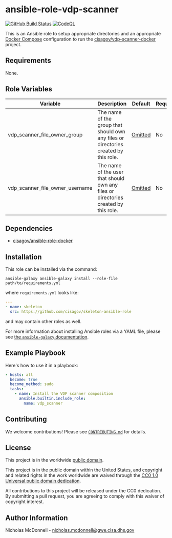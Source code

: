 # ansible-role-vdp-scanner #

[![GitHub Build Status](https://github.com/cisagov/ansible-role-vdp-scanner/workflows/build/badge.svg)](https://github.com/cisagov/ansible-role-vdp-scanner/actions)
[![CodeQL](https://github.com/cisagov/ansible-role-vdp-scanner/workflows/CodeQL/badge.svg)](https://github.com/cisagov/ansible-role-vdp-scanner/actions/workflows/codeql-analysis.yml)

This is an Ansible role to setup appropriate directories and an appropriate
[Docker Compose](https://docs.docker.com/compose/) configuration to run the
[cisagov/vdp-scanner-docker](https://github.com/cisagov/vdp-scanner-docker)
project.

## Requirements ##

None.

## Role Variables ##

| Variable | Description | Default | Required |
|----------|-------------|---------|----------|
| vdp_scanner_file_owner_group | The name of the group that should own any files or directories created by this role. | [Omitted](https://docs.ansible.com/ansible/latest/user_guide/playbooks_filters.html#making-variables-optional) | No |
| vdp_scanner_file_owner_username | The name of the user that should own any files or directories created by this role. | [Omitted](https://docs.ansible.com/ansible/latest/user_guide/playbooks_filters.html#making-variables-optional) | No |

## Dependencies ##

- [cisagov/ansible-role-docker](https://github.com/cisagov/ansible-role-docker)

## Installation ##

This role can be installed via the command:

```console
ansible-galaxy ansible-galaxy install --role-file path/to/requirements.yml
```

where `requirements.yml` looks like:

```yaml
---
- name: skeleton
  src: https://github.com/cisagov/skeleton-ansible-role
```

and may contain other roles as well.

For more information about installing Ansible roles via a YAML file,
please see [the `ansible-galaxy`
documentation](https://docs.ansible.com/ansible/latest/galaxy/user_guide.html#installing-multiple-roles-from-a-file).

## Example Playbook ##

Here's how to use it in a playbook:

```yaml
- hosts: all
  become: true
  become_method: sudo
  tasks:
    - name: Install the VDP scanner composition
      ansible.builtin.include_role:
        name: vdp_scanner
```

## Contributing ##

We welcome contributions!  Please see [`CONTRIBUTING.md`](CONTRIBUTING.md) for
details.

## License ##

This project is in the worldwide [public domain](LICENSE).

This project is in the public domain within the United States, and
copyright and related rights in the work worldwide are waived through
the [CC0 1.0 Universal public domain
dedication](https://creativecommons.org/publicdomain/zero/1.0/).

All contributions to this project will be released under the CC0
dedication. By submitting a pull request, you are agreeing to comply
with this waiver of copyright interest.

## Author Information ##

Nicholas McDonnell - <nicholas.mcdonnell@gwe.cisa.dhs.gov>
